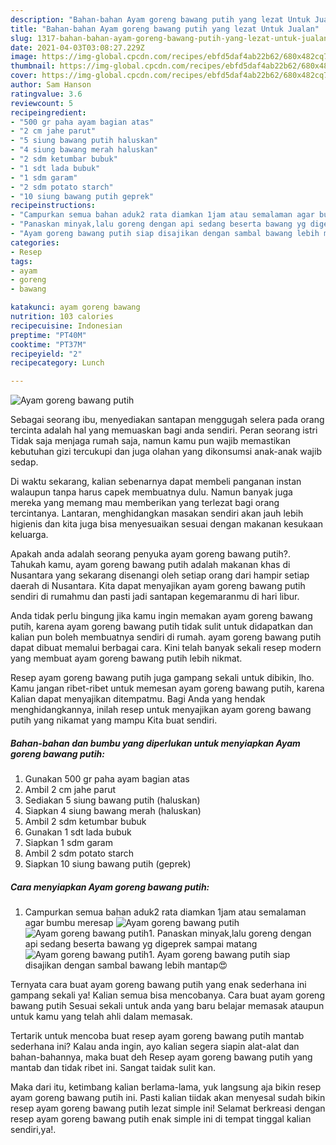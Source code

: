 ```yaml
---
description: "Bahan-bahan Ayam goreng bawang putih yang lezat Untuk Jualan"
title: "Bahan-bahan Ayam goreng bawang putih yang lezat Untuk Jualan"
slug: 1317-bahan-bahan-ayam-goreng-bawang-putih-yang-lezat-untuk-jualan
date: 2021-04-03T03:08:27.229Z
image: https://img-global.cpcdn.com/recipes/ebfd5daf4ab22b62/680x482cq70/ayam-goreng-bawang-putih-foto-resep-utama.jpg
thumbnail: https://img-global.cpcdn.com/recipes/ebfd5daf4ab22b62/680x482cq70/ayam-goreng-bawang-putih-foto-resep-utama.jpg
cover: https://img-global.cpcdn.com/recipes/ebfd5daf4ab22b62/680x482cq70/ayam-goreng-bawang-putih-foto-resep-utama.jpg
author: Sam Hanson
ratingvalue: 3.6
reviewcount: 5
recipeingredient:
- "500 gr paha ayam bagian atas"
- "2 cm jahe parut"
- "5 siung bawang putih haluskan"
- "4 siung bawang merah haluskan"
- "2 sdm ketumbar bubuk"
- "1 sdt lada bubuk"
- "1 sdm garam"
- "2 sdm potato starch"
- "10 siung bawang putih geprek"
recipeinstructions:
- "Campurkan semua bahan aduk2 rata diamkan 1jam atau semalaman agar bumbu meresap"
- "Panaskan minyak,lalu goreng dengan api sedang beserta bawang yg digeprek sampai matang"
- "Ayam goreng bawang putih siap disajikan dengan sambal bawang lebih mantap😍"
categories:
- Resep
tags:
- ayam
- goreng
- bawang

katakunci: ayam goreng bawang 
nutrition: 103 calories
recipecuisine: Indonesian
preptime: "PT40M"
cooktime: "PT37M"
recipeyield: "2"
recipecategory: Lunch

---
```



![Ayam goreng bawang putih](https://img-global.cpcdn.com/recipes/ebfd5daf4ab22b62/680x482cq70/ayam-goreng-bawang-putih-foto-resep-utama.jpg)

Sebagai seorang ibu, menyediakan santapan menggugah selera pada orang tercinta adalah hal yang memuaskan bagi anda sendiri. Peran seorang istri Tidak saja menjaga rumah saja, namun kamu pun wajib memastikan kebutuhan gizi tercukupi dan juga olahan yang dikonsumsi anak-anak wajib sedap.

Di waktu  sekarang, kalian sebenarnya dapat membeli panganan instan walaupun tanpa harus capek membuatnya dulu. Namun banyak juga mereka yang memang mau memberikan yang terlezat bagi orang tercintanya. Lantaran, menghidangkan masakan sendiri akan jauh lebih higienis dan kita juga bisa menyesuaikan sesuai dengan makanan kesukaan keluarga. 



Apakah anda adalah seorang penyuka ayam goreng bawang putih?. Tahukah kamu, ayam goreng bawang putih adalah makanan khas di Nusantara yang sekarang disenangi oleh setiap orang dari hampir setiap daerah di Nusantara. Kita dapat menyajikan ayam goreng bawang putih sendiri di rumahmu dan pasti jadi santapan kegemaranmu di hari libur.

Anda tidak perlu bingung jika kamu ingin memakan ayam goreng bawang putih, karena ayam goreng bawang putih tidak sulit untuk didapatkan dan kalian pun boleh membuatnya sendiri di rumah. ayam goreng bawang putih dapat dibuat memalui berbagai cara. Kini telah banyak sekali resep modern yang membuat ayam goreng bawang putih lebih nikmat.

Resep ayam goreng bawang putih juga gampang sekali untuk dibikin, lho. Kamu jangan ribet-ribet untuk memesan ayam goreng bawang putih, karena Kalian dapat menyajikan ditempatmu. Bagi Anda yang hendak menghidangkannya, inilah resep untuk menyajikan ayam goreng bawang putih yang nikamat yang mampu Kita buat sendiri.

<!--inarticleads1-->

##### Bahan-bahan dan bumbu yang diperlukan untuk menyiapkan Ayam goreng bawang putih:

1. Gunakan 500 gr paha ayam bagian atas
1. Ambil 2 cm jahe parut
1. Sediakan 5 siung bawang putih (haluskan)
1. Siapkan 4 siung bawang merah (haluskan)
1. Ambil 2 sdm ketumbar bubuk
1. Gunakan 1 sdt lada bubuk
1. Siapkan 1 sdm garam
1. Ambil 2 sdm potato starch
1. Siapkan 10 siung bawang putih (geprek)




<!--inarticleads2-->

##### Cara menyiapkan Ayam goreng bawang putih:

1. Campurkan semua bahan aduk2 rata diamkan 1jam atau semalaman agar bumbu meresap
<img src="https://img-global.cpcdn.com/steps/b41acdea85457b49/160x128cq70/ayam-goreng-bawang-putih-langkah-memasak-1-foto.jpg" alt="Ayam goreng bawang putih"><img src="https://img-global.cpcdn.com/steps/ff29dfda48730b78/160x128cq70/ayam-goreng-bawang-putih-langkah-memasak-1-foto.jpg" alt="Ayam goreng bawang putih">1. Panaskan minyak,lalu goreng dengan api sedang beserta bawang yg digeprek sampai matang
<img src="https://img-global.cpcdn.com/steps/8ad4fdb06745c0de/160x128cq70/ayam-goreng-bawang-putih-langkah-memasak-2-foto.jpg" alt="Ayam goreng bawang putih">1. Ayam goreng bawang putih siap disajikan dengan sambal bawang lebih mantap😍




Ternyata cara buat ayam goreng bawang putih yang enak sederhana ini gampang sekali ya! Kalian semua bisa mencobanya. Cara buat ayam goreng bawang putih Sesuai sekali untuk anda yang baru belajar memasak ataupun untuk kamu yang telah ahli dalam memasak.

Tertarik untuk mencoba buat resep ayam goreng bawang putih mantab sederhana ini? Kalau anda ingin, ayo kalian segera siapin alat-alat dan bahan-bahannya, maka buat deh Resep ayam goreng bawang putih yang mantab dan tidak ribet ini. Sangat taidak sulit kan. 

Maka dari itu, ketimbang kalian berlama-lama, yuk langsung aja bikin resep ayam goreng bawang putih ini. Pasti kalian tiidak akan menyesal sudah bikin resep ayam goreng bawang putih lezat simple ini! Selamat berkreasi dengan resep ayam goreng bawang putih enak simple ini di tempat tinggal kalian sendiri,ya!.

